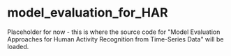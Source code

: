 # model_evaluation_for_HAR

Placeholder for now - this is where the source code for "Model Evaluation Approaches for Human Activity Recognition from Time-Series Data" will be loaded.
